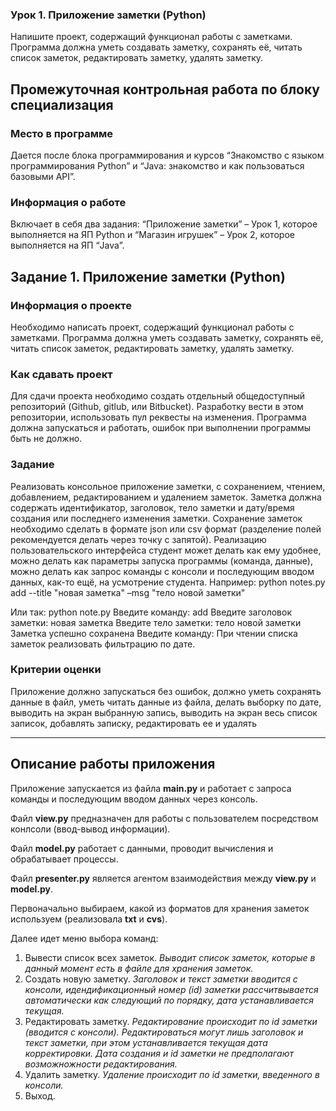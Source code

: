 ### Урок 1. Приложение заметки (Python)
Напишите проект, содержащий функционал работы с заметками.
Программа должна уметь создавать заметку, сохранять её, читать список заметок, редактировать заметку, удалять заметку.

## Промежуточная контрольная работа по блоку специализация
### Место в программе
Дается после блока программирования и курсов “Знакомство с языком программирования Python” и “Java: знакомство и как пользоваться
базовыми API”.
### Информация о работе
Включает в себя два задания: “Приложение заметки” – Урок 1, которое выполняется на ЯП Python и “Магазин игрушек” – Урок 2, которое
выполняется на ЯП “Java”.
## Задание 1. Приложение заметки (Python)
### Информация о проекте
Необходимо написать проект, содержащий функционал работы с заметками.
Программа должна уметь создавать заметку, сохранять её, читать список заметок, редактировать заметку, удалять заметку.
### Как сдавать проект
Для сдачи проекта необходимо создать отдельный общедоступный репозиторий (Github, gitlub, или Bitbucket).
Разработку вести в этом репозитории, использовать пул реквесты на изменения. Программа должна запускаться и работать, ошибок при выполнении программы быть не должно.
### Задание
Реализовать консольное приложение заметки, с сохранением, чтением, добавлением, редактированием и удалением заметок. Заметка должна
содержать идентификатор, заголовок, тело заметки и дату/время создания или последнего изменения заметки. Сохранение заметок необходимо сделать в формате json или csv формат (разделение полей рекомендуется делать через точку с запятой). Реализацию пользовательского интерфейса студент может делать как ему удобнее, можно делать как параметры запуска программы (команда, данные), можно делать как запрос команды с консоли и последующим вводом данных, как-то ещё, на усмотрение студента. Например:
python notes.py add --title "новая заметка" –msg "тело новой заметки"

Или так:
python note.py
Введите команду: add
Введите заголовок заметки: новая заметка
Введите тело заметки: тело новой заметки
Заметка успешно сохранена
Введите команду:
При чтении списка заметок реализовать фильтрацию по дате.
### Критерии оценки
Приложение должно запускаться без ошибок, должно уметь сохранять данные в файл, уметь читать данные из файла, делать выборку по дате, выводить на экран выбранную запись, выводить на экран весь список записок, добавлять записку, редактировать ее и удалять

---

## Описание работы приложения
Приложение запускается из файла **main.py** и работает с запроса команды и последующим вводом данных через консоль.

Файл **view.py** предназначен для работы с пользователем посредством конлсоли (ввод-вывод информации). 

Файл **model.py** работает с данными, проводит вычисления и обрабатывает процессы.

Файл **presenter.py** является агентом взаимодействия между **view.py** и **model.py**.

Первоначально выбираем, какой из форматов для хранения заметок используем (реализовала **txt** и **cvs**).

Далее идет меню выбора команд:
   1. Вывести список всех заметок. *Выводит список заметок, которые в данный момент есть в файле для хранения заметок.*
   2. Создать новую заметку. *Заголовок и текст заметки вводится с консоли, идендификационный номер (id) заметки рассчитвывается автоматически как следующий по порядку, дата устанавливается текущая.*
   3. Редактировать заметку. *Редактирование происходит по id заметки (вводится с консоли). Редактироваться могут лишь заголовок и текст заметки, при этом устанавливается текущая дата корректировки. Дата создания и id заметки не предполагают возможножности редактирования.*
   4. Удалить заметку. *Удаление происходит по id заметки, введенного в консоли.*
   5. Выход.